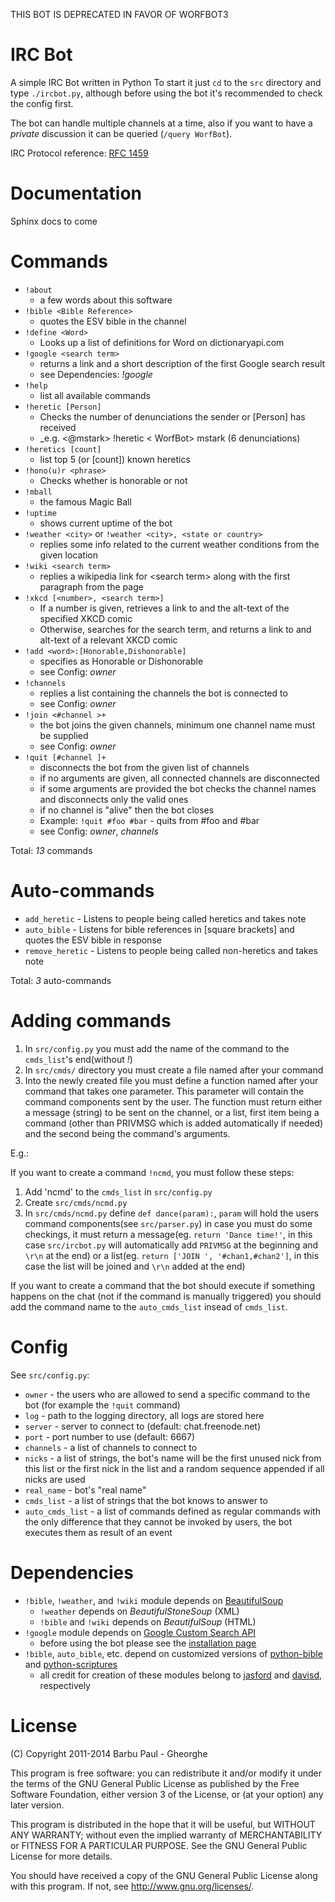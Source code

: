THIS BOT IS DEPRECATED IN FAVOR OF WORFBOT3

IRC Bot
=======
A simple IRC Bot written in Python
To start it just `cd` to the `src` directory and type `./ircbot.py`, although
before using the bot it's recommended to check the config first.

The bot can handle multiple channels at a time, also if you want to have a 
_private_ discussion it can be queried (`/query WorfBot`).

IRC Protocol reference: [RFC 1459](http://www.irchelp.org/irchelp/rfc/rfc.html
"IRC Protocol")

Documentation
=============
Sphinx docs to come

Commands
========
* `!about`
    * a few words about this software
* `!bible <Bible Reference>`
    * quotes the ESV bible in the channel
* `!define <Word>`
    * Looks up a list of definitions for Word on dictionaryapi.com
* `!google <search term>`
    * returns a link and a short description of the first Google search result
    * see Dependencies: _!google_
* `!help`
    * list all available commands
* `!heretic [Person]`
    * Checks the number of denunciations the sender or [Person] has received
    * _e.g. <@mstark> !heretic < WorfBot> mstark (6 denunciations)
* `!heretics [count]`
    * list top 5 (or [count]) known heretics
* `!hono(u)r <phrase>`
    * Checks whether <phrase> is honorable or not
* `!mball`
    * the famous Magic Ball
* `!uptime`
    * shows current uptime of the bot
* `!weather <city>` or `!weather <city>, <state or country>`
    * replies some info related to the current weather conditions from the
      given location
* `!wiki <search term>`
    * replies a wikipedia link for \<search term\> along with the first 
    paragraph from the page
* `!xkcd [<number>, <search term>]`
    * If a number is given, retrieves a link to and the alt-text of the specified XKCD comic
    * Otherwise, searches for the search term, and returns a link to and alt-text of a relevant XKCD comic
* `!add <word>:[Honorable,Dishonorable]`
    * specifies <word> as Honorable or Dishonorable
    * see Config: _owner_
* `!channels`
    * replies a list containing the channels the bot is connected to
    * see Config: _owner_
* `!join <#channel >+`
    * the bot joins the given channels, minimum one channel name must be supplied
    * see Config: _owner_
* `!quit [#channel ]+`
    * disconnects the bot from the given list of channels
    * if no arguments are given, all connected channels are disconnected
    * if some arguments are provided the bot checks the channel names and 
    disconnects only the valid ones
    * if no channel is "alive" then the bot closes
    * Example: `!quit #foo #bar` - quits from #foo and #bar
    * see Config: _owner_, _channels_

Total: _13_ commands

Auto-commands
=============
* `add_heretic` - Listens to people being called heretics and takes note
* `auto_bible` - Listens for bible references in [square brackets] and quotes the ESV bible in response
* `remove_heretic` - Listens to people being called non-heretics and takes note

Total: _3_ auto-commands

Adding commands
===============
1. In `src/config.py` you must add the name of the command to the `cmds_list`'s
   end(without _!_)
2. In `src/cmds/` directory you must create a file named after your command
3. Into the newly created file you must define a function named after your
   command that takes one parameter. This parameter will contain the command
   components sent by the user. The function must return either a 
   message (string) to be sent on the channel, or a list, first item being a
   command (other than PRIVMSG which is added automatically if needed) and the 
   second being the command's arguments.

E.g.:

If you want to create a command `!ncmd`, you must follow these steps:

1. Add 'ncmd' to the `cmds_list` in `src/config.py`
2. Create `src/cmds/ncmd.py`
3. In `src/cmds/ncmd.py` define `def dance(param):`, `param` will hold the users
   command components(see `src/parser.py`) in case you must do some checkings, 
   it must return a message(eg. `return 'Dance time!'`, in this
   case `src/ircbot.py` will automatically add `PRIVMSG` at the beginning and 
   `\r\n` at the end) or a list(eg. `return ['JOIN ', '#chan1,#chan2']`, in this
   case the list will be joined and `\r\n` added at the end)

If you want to create a command that the bot should execute if something happens
on the chat (not if the command is manually triggered) you should add the
command name to the `auto_cmds_list` insead of `cmds_list`.

Config
======
See `src/config.py`:

* `owner` - the users who are allowed to send a specific command to the bot
(for example the `!quit` command)
* `log` - path to the logging directory, all logs are stored here
* `server` - server to connect to (default: chat.freenode.net)
* `port` - port number to use (default: 6667)
* `channels` - a list of channels to connect to
* `nicks` - a list of strings, the bot's name will be the first unused nick from
  this list or the first nick in the list and a random sequence appended if all
  nicks are used
* `real_name` - bot's "real name"
* `cmds_list` - a list of strings that the bot knows to answer to
* `auto_cmds_list` - a list of commands defined as regular commands with the
  only difference that they cannot be invoked by users, the bot executes them as
  result of an event

Dependencies
============
* `!bible`, `!weather`, and `!wiki` module depends on
  [BeautifulSoup](http://www.crummy.com/software/BeautifulSoup/ "BeautifulSoup")
    * `!weather` depends on _BeautifulStoneSoup_ (XML)
    * `!bible` and `!wiki` depends on _BeautifulSoup_ (HTML)
* `!google` module depends on 
[Google Custom Search API](http://code.google.com/p/google-api-python-client/ "Custom Search API")
    * before using the bot please see the 
[installation page](http://code.google.com/p/google-api-python-client/wiki/Installation "Custom Search API Installation")
* `!bible`, `auto_bible`, etc. depend on customized versions of [python-bible](https://github.com/Ganon11/python-bible) and [python-scriptures](https://github.com/Ganon11/python-scriptures)
    * all credit for creation of these modules belong to [jasford](https://github.com/jasford/python-bible) and [davisd](https://github.com/davisd/python-scriptures), respectively

License
=======

(C) Copyright 2011-2014 Barbu Paul - Gheorghe

This program is free software: you can redistribute it and/or modify it under 
the terms of the GNU General Public License as published by the Free Software 
Foundation, either version 3 of the License, or (at your option) any later version.

This program is distributed in the hope that it will be useful, but WITHOUT ANY
WARRANTY; without even the implied warranty of MERCHANTABILITY or FITNESS FOR A
PARTICULAR PURPOSE. See the GNU General Public License for more details.

You should have received a copy of the GNU General Public License along with 
this program. If not, see http://www.gnu.org/licenses/.
